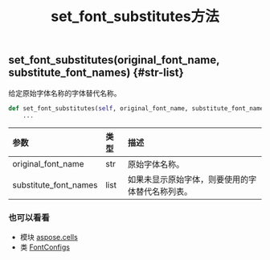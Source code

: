 ﻿---
title: set_font_substitutes方法
second_title: Aspose.Cells for Python via .NET API 参考文献
description:
type: docs
weight: 70
url: /zh/python-net/aspose.cells/fontconfigs/set_font_substitutes/
is_root: false
---
##  set_font_substitutes(original_font_name, substitute_font_names) {#str-list}
给定原始字体名称的字体替代名称。



```python
def set_font_substitutes(self, original_font_name, substitute_font_names):
    ...
```


|参数|类型|描述|
| :- | :- | :- |
| original_font_name | str |原始字体名称。|
| substitute_font_names | list |如果未显示原始字体，则要使用的字体替代名称列表。|



### 也可以看看
* 模块 [aspose.cells](../../)
* 类 [FontConfigs](/cells/zh/python-net/aspose.cells/fontconfigs)
